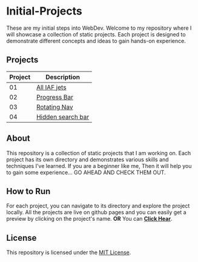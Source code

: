 # Initial-Projects

These are my initial steps into WebDev.
Welcome to my repository where I will showcase a collection of static projects. Each project is designed to demonstrate different concepts and ideas to gain hands-on experience.

## Projects

| Project | Description |
|---------|-------------|
| 01 | [All IAF jets](https://aashutosh148.github.io/Initial-Projects/Project_01/index.html) |
| 02 | [Progress Bar](https://aashutosh148.github.io/Initial-Projects/Project_02/index.html) |
| 03 | [Rotating Nav](https://aashutosh148.github.io/Initial-Projects/Project_03/index.html) |
| 04 | [Hidden search bar](https://aashutosh148.github.io/Initial-Projects/Project_04/index.html) |

## About

This repository is a collection of static projects that I am working on. Each project has its own directory and demonstrates various skills and techniques I've learned.
If you are a beginner like me, Then it will help you to gain some experience... GO AHEAD AND CHECK THEM OUT.

## How to Run

For each project, you can navigate to its directory and explore the project locally. All the projects are live on github pages and you can easily get a preview by clicking on the project's name. **OR** You can [**Click Hear**](https://aashutosh148.github.io/Initial-Projects/).

## License

This repository is licensed under the [MIT License](./LICENSE).
